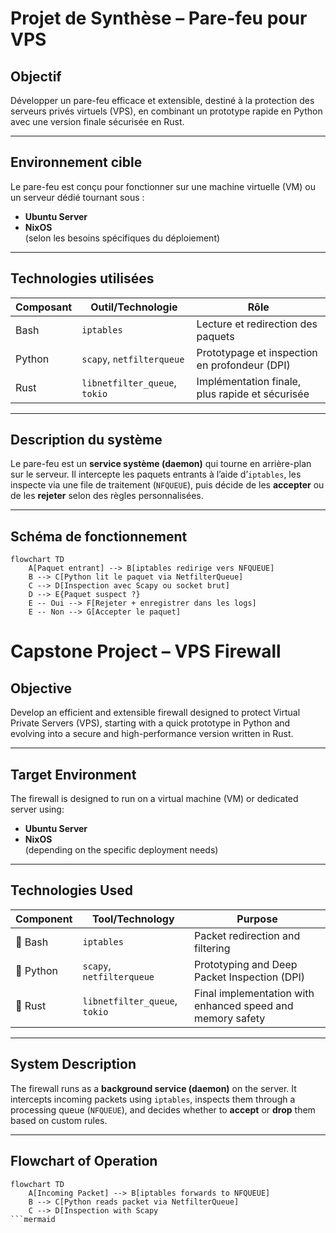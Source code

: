 # Projet de Synthèse – Pare-feu pour VPS

## Objectif

Développer un pare-feu efficace et extensible, destiné à la protection des serveurs privés virtuels (VPS), en combinant un prototype rapide en Python avec une version finale sécurisée en Rust.

---

## Environnement cible

Le pare-feu est conçu pour fonctionner sur une machine virtuelle (VM) ou un serveur dédié tournant sous :
- **Ubuntu Server**
- **NixOS**  
(selon les besoins spécifiques du déploiement)

---

## Technologies utilisées

| Composant | Outil/Technologie | Rôle |
|----------|-------------------|------|
| Bash  | `iptables`        | Lecture et redirection des paquets |
| Python | `scapy`, `netfilterqueue` | Prototypage et inspection en profondeur (DPI) |
| Rust   | `libnetfilter_queue`, `tokio` | Implémentation finale, plus rapide et sécurisée |

---

## Description du système

Le pare-feu est un **service système (daemon)** qui tourne en arrière-plan sur le serveur. Il intercepte les paquets entrants à l’aide d’`iptables`, les inspecte via une file de traitement (`NFQUEUE`), puis décide de les **accepter** ou de les **rejeter** selon des règles personnalisées.

---

## Schéma de fonctionnement

```mermaid
flowchart TD
    A[Paquet entrant] --> B[iptables redirige vers NFQUEUE]
    B --> C[Python lit le paquet via NetfilterQueue]
    C --> D[Inspection avec Scapy ou socket brut]
    D --> E{Paquet suspect ?}
    E -- Oui --> F[Rejeter + enregistrer dans les logs]
    E -- Non --> G[Accepter le paquet]

```

# Capstone Project – VPS Firewall

## Objective

Develop an efficient and extensible firewall designed to protect Virtual Private Servers (VPS), starting with a quick prototype in Python and evolving into a secure and high-performance version written in Rust.

---

## Target Environment

The firewall is designed to run on a virtual machine (VM) or dedicated server using:
- **Ubuntu Server**
- **NixOS**  
(depending on the specific deployment needs)

---

## Technologies Used

| Component | Tool/Technology         | Purpose                                   |
|-----------|-------------------------|-------------------------------------------|
| 🐚 Bash    | `iptables`              | Packet redirection and filtering          |
| 🐍 Python  | `scapy`, `netfilterqueue` | Prototyping and Deep Packet Inspection (DPI) |
| 🦀 Rust    | `libnetfilter_queue`, `tokio` | Final implementation with enhanced speed and memory safety |

---

## System Description

The firewall runs as a **background service (daemon)** on the server. It intercepts incoming packets using `iptables`, inspects them through a processing queue (`NFQUEUE`), and decides whether to **accept** or **drop** them based on custom rules.

---

## Flowchart of Operation

```mermaid
flowchart TD
    A[Incoming Packet] --> B[iptables forwards to NFQUEUE]
    B --> C[Python reads packet via NetfilterQueue]
    C --> D[Inspection with Scapy
```mermaid
